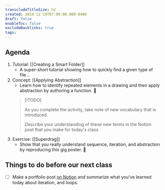 ```yaml
---
transcludeTitleSize: h2
created: 2024-11-19T07:00:00.000-0400
draft: false
enableToc: false
excludeBacklinks: true
tags:
---
```

## Agenda
1. Tutorial: [[Creating a Smart Folder]]
	- A super-short tutorial showing how to quickly find a given type of file...
2. Concept: [[Applying Abstraction]]
	- Learn how to identify repeated elements in a drawing and then apply abstraction by authoring a function. 🚀
	> [!TODO]
	> 
	> As you complete the activity, take note of new vocabulary that is introduced.
	> 
	> Describe your understanding of these new terms in the Notion post that you make for today's class.
3. Exercise: [[Superdrag]]
	- Show that you really understand sequence, iteration, and abstraction by reproducing this gig poster. 🎸
	  
## Things to do before our next class
- [ ] Make a portfolio post [on Notion](https://notion.so) and summarize what you've learned today about iteration, and loops.